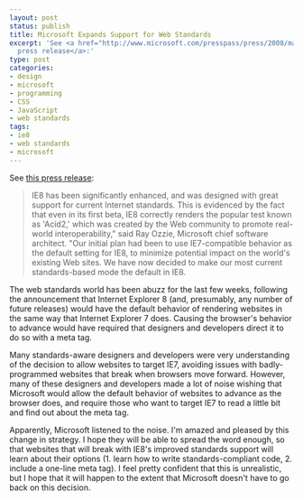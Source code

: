 ```yaml
---
layout: post
status: publish
title: Microsoft Expands Support for Web Standards
excerpt: 'See <a href="http://www.microsoft.com/presspass/press/2008/mar08/03-03WebStandards.mspx">this
  press release</a>:'
type: post
categories:
- design
- microsoft
- programming
- CSS
- JavaScript
- web standards
tags:
- ie8
- web standards
- microsoft
---
```

See <a href="http://www.microsoft.com/presspass/press/2008/mar08/03-03WebStandards.mspx">this press release</a>:
<blockquote><p>IE8 has been significantly enhanced, and was designed with great support for current Internet standards. This is evidenced by the fact that even in its first beta, IE8 correctly renders the popular test known as &#39;Acid2,&#39; which was created by the Web community to promote real-world interoperability," said Ray Ozzie, Microsoft chief software architect. "Our initial plan had been to use IE7-compatible behavior as the default setting for IE8, to minimize potential impact on the world&#39;s existing Web sites. We have now decided to make our most current standards-based mode the default in IE8.</p></blockquote>
The web standards world has been abuzz for the last few weeks, following the announcement that Internet Explorer 8 (and, presumably, any number of future releases) would have the default behavior of rendering websites in the same way that Internet Explorer 7 does. Causing the browser's behavior to advance would have required that designers and developers direct it to do so with a meta tag.

Many standards-aware designers and developers were very understanding of the decision to allow websites to target IE7, avoiding issues with badly-programmed websites that break when browsers move forward. However, many of these designers and developers made a lot of noise wishing that Microsoft would allow the default behavior of websites to advance as the browser does, and require those who want to target IE7 to read a little bit and find out about the meta tag.

Apparently, Microsoft listened to the noise. I'm amazed and pleased by this change in strategy. I hope they will be able to spread the word enough, so that websites that will break with IE8's improved standards support will learn about their options (1. learn how to write standards-compliant code, 2. include a one-line meta tag). I feel pretty confident that this is unrealistic, but I hope that it will happen to the extent that Microsoft doesn't have to go back on this decision.
